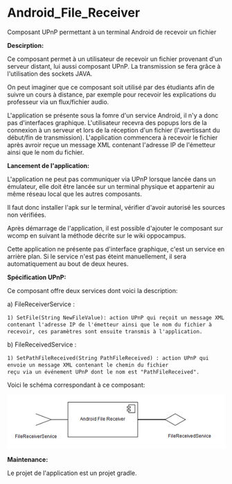 # Android_File_Receiver
Composant UPnP permettant à un terminal Android de recevoir un fichier

<strong>Descirption:</strong>

Ce composant permet à un utilisateur de recevoir un fichier provenant d'un serveur distant, lui aussi composant UPnP.
La transmission se fera grâce à l'utilisation des sockets JAVA.

On peut imaginer que ce composant soit utilisé par des étudiants afin de suivre un cours à distance, par exemple pour recevoir
les explications du professeur via un flux/fichier audio.

L'application se présente sous la fomre d'un service Android, il n'y a donc pas d'interfaces graphique. L'utilisateur recevra des popups lors de la connexion à un serveur et lors de la réception d'un fichier (l'avertissant du début/fin de transmission).
L'application commencera à recevoir le fichier après avroir reçue un message XML contenant l'adresse IP de l'émetteur ainsi 
que le nom du fichier.

<strong>Lancement de l'application:</strong>

L'application ne peut pas communiquer via UPnP lorsque lancée dans un émulateur, elle doit être lancée sur un terminal physique et appartenir au même réseau local que les autres composants.

Il faut donc installer l'apk sur le terminal, vérifier d'avoir autorisé les sources non vérifiées.

Après démarrage de l'application, il est possible d'ajouter le composant sur wcomp en suivant la méthode décrite sur le wiki oppocampus.

Cette application ne présente pas d'interface graphique, c'est un service en arrière plan. Si le service n'est pas éteint manuellement, il sera automatiquement au bout de deux heures.

<strong>Spécification UPnP: </strong>

Ce composant offre deux services dont voici la description:

  a) FileReceiverService :
  
    1) SetFile(String NewFileValue): action UPnP qui reçoit un message XML contenant l'adresse IP de l'émetteur ainsi que le nom du fichier à recevoir, ces paramètres sont ensuite transmis à l'application.
    
  b) FileReceivedService :
  
    1) SetPathFileReceived(String PathFileReceived) : action UPnP qui envoie un message XML contenant le chemin du fichier
    reçu via un événement UPnP dont le nom est "PathFileReceived".

Voici le schéma correspondant à ce composant:

![alt tag](https://github.com/components-upnp/Android_File_Receiver/blob/master/Android_File_Receiver.png)

<strong>Maintenance: </strong>

Le projet de l'application est un projet gradle.
